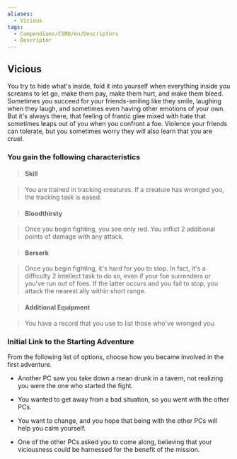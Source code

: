 ```yaml
---
aliases:
  - Vicious
tags:
  - Compendiums/CSRD/en/Descriptors
  - Descriptor
---
```

  
## Vicious    
You try to hide what's inside, fold it into yourself when everything inside you screams to let go, make them pay, make them hurt, and make them bleed. Sometimes you succeed for your friends-smiling like they smile, laughing when they laugh, and sometimes even having other emotions of your own. But it's always there, that feeling of frantic glee mixed with hate that sometimes leaps out of you when you confront a foe. Violence your friends can tolerate, but you sometimes worry they will also learn that you are cruel.  
### You gain the following characteristics    
> #### Skill  
> You are trained in tracking creatures. If a creature has wronged you, the tracking task is eased.    
  
> #### Bloodthirsty  
> Once you begin fighting, you see only red. You inflict 2 additional points of damage with any attack.    
  
> #### Berserk  
> Once you begin fighting, it's hard for you to stop. In fact, it's a difficulty 2 Intellect task to do so, even if your foe surrenders or you've run out of foes. If the latter occurs and you fail to stop, you attack the nearest ally within short range.    
  
> #### Additional Equipment  
> You have a record that you use to list those who've wronged you.    
  
### Initial Link to the Starting Adventure    
From the following list of options, choose how you became involved in the first adventure.    
- Another PC saw you take down a mean drunk in a tavern, not realizing you were the one who started the fight.    
- You wanted to get away from a bad situation, so you went with the other PCs.    
- You want to change, and you hope that being with the other PCs will help you calm yourself.    
- One of the other PCs asked you to come along, believing that your viciousness could be harnessed for the benefit of the mission.  